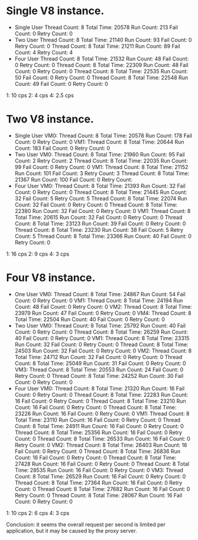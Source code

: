 # Single V8 instance.
- Single User
  Thread Count: 8 Total Time: 20578 Run Count: 213 Fail Count: 0 Retry Count: 0
- Two User
  Thread Count: 8 Total Time: 21140 Run Count: 93 Fail Count: 0 Retry Count: 0
  Thread Count: 8 Total Time: 21211 Run Count: 89 Fail Count: 4 Retry Count: 4
- Four User
  Thread Count: 8 Total Time: 21532 Run Count: 48 Fail Count: 0 Retry Count: 0
  Thread Count: 8 Total Time: 22309 Run Count: 48 Fail Count: 0 Retry Count: 0
  Thread Count: 8 Total Time: 22535 Run Count: 50 Fail Count: 0 Retry Count: 0
  Thread Count: 8 Total Time: 22548 Run Count: 49 Fail Count: 0 Retry Count: 0

1: 10 cps
2: 4 cps
4: 2.5 cps

# Two V8 instance.
- Single User
  VM0: Thread Count: 8 Total Time: 20578 Run Count: 178 Fail Count: 0 Retry Count: 0
  VM1: Thread Count: 8 Total Time: 20644 Run Count: 183 Fail Count: 0 Retry Count: 0
- Two User
  VM0: Thread Count: 8 Total Time: 21960 Run Count: 95 Fail Count: 2 Retry Count: 2
       Thread Count: 8 Total Time: 22035 Run Count: 99 Fail Count: 0 Retry Count: 0
  VM1: Thread Count: 8 Total Time: 21152 Run Count: 101 Fail Count: 3 Retry Count: 3
       Thread Count: 8 Total Time: 21367 Run Count: 100 Fail Count: 0 Retry Count:  
- Four User
  VM0: Thread Count: 8 Total Time: 21393 Run Count: 32 Fail Count: 0 Retry Count: 0
       Thread Count: 8 Total Time: 21445 Run Count: 32 Fail Count: 5 Retry Count: 5
       Thread Count: 8 Total Time: 22074 Run Count: 32 Fail Count: 0 Retry Count: 0
       Thread Count: 8 Total Time: 22380 Run Count: 32 Fail Count: 0 Retry Count: 0 
  VM1: Thread Count: 8 Total Time: 20615 Run Count: 32 Fail Count: 0 Retry Count: 0
       Thread Count: 8 Total Time: 23123 Run Count: 39 Fail Count: 0 Retry Count: 0
       Thread Count: 8 Total Time: 23230 Run Count: 38 Fail Count: 5 Retry Count: 5
       Thread Count: 8 Total Time: 23366 Run Count: 40 Fail Count: 0 Retry Count: 0

1: 16 cps
2: 9 cps
4: 3 cps

# Four V8 instance.
- One User
  VM0: Thread Count: 8 Total Time: 24867 Run Count: 54 Fail Count: 0 Retry Count: 0
  VM1: Thread Count: 8 Total Time: 24194 Run Count: 48 Fail Count: 0 Retry Count: 0
  VM2: Thread Count: 8 Total Time: 23979 Run Count: 47 Fail Count: 0 Retry Count: 0
  VM4: Thread Count: 8 Total Time: 22504 Run Count: 40 Fail Count: 0 Retry Count: 0
- Two User
  VM0: Thread Count: 8 Total Time: 25792 Run Count: 40 Fail Count: 0 Retry Count: 0
       Thread Count: 8 Total Time: 26259 Run Count: 40 Fail Count: 0 Retry Count: 0
  VM1: Thread Count: 8 Total Time: 23315 Run Count: 32 Fail Count: 0 Retry Count: 0
       Thread Count: 8 Total Time: 24503 Run Count: 32 Fail Count: 0 Retry Count: 0
  VM2: Thread Count: 8 Total Time: 24712 Run Count: 32 Fail Count: 0 Retry Count: 0
       Thread Count: 8 Total Time: 25049 Run Count: 31 Fail Count: 0 Retry Count: 0
  VM3: Thread Count: 8 Total Time: 20553 Run Count: 24 Fail Count: 0 Retry Count: 0
       Thread Count: 8 Total Time: 24252 Run Count: 30 Fail Count: 0 Retry Count: 0
- Four User
  VM0: Thread Count: 8 Total Time: 21320 Run Count: 16 Fail Count: 0 Retry Count: 0
       Thread Count: 8 Total Time: 22283 Run Count: 16 Fail Count: 0 Retry Count: 0
       Thread Count: 8 Total Time: 23210 Run Count: 16 Fail Count: 0 Retry Count: 0
       Thread Count: 8 Total Time: 23226 Run Count: 16 Fail Count: 0 Retry Count: 0
  VM1: Thread Count: 8 Total Time: 23110 Run Count: 16 Fail Count: 0 Retry Count: 0
       Thread Count: 8 Total Time: 24911 Run Count: 16 Fail Count: 0 Retry Count: 0
       Thread Count: 8 Total Time: 25356 Run Count: 16 Fail Count: 0 Retry Count: 0
       Thread Count: 8 Total Time: 26533 Run Count: 16 Fail Count: 0 Retry Count: 0
  VM2: Thread Count: 8 Total Time: 26403 Run Count: 16 Fail Count: 0 Retry Count: 0
       Thread Count: 8 Total Time: 26836 Run Count: 16 Fail Count: 0 Retry Count: 0
       Thread Count: 8 Total Time: 27428 Run Count: 16 Fail Count: 0 Retry Count: 0
       Thread Count: 8 Total Time: 28535 Run Count: 16 Fail Count: 0 Retry Count: 0
  VM3: Thread Count: 8 Total Time: 26529 Run Count: 16 Fail Count: 0 Retry Count: 0
       Thread Count: 8 Total Time: 27364 Run Count: 16 Fail Count: 0 Retry Count: 0
       Thread Count: 8 Total Time: 27682 Run Count: 16 Fail Count: 0 Retry Count: 0
       Thread Count: 8 Total Time: 28067 Run Count: 16 Fail Count: 0 Retry Count: 0

1: 10 cps
2: 6 cps
4: 3 cps

Conclusion: it seems the overall request per second is limited per application, but it may be caused by the proxy server.
